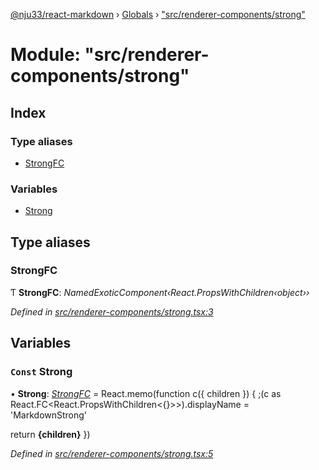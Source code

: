 [@nju33/react-markdown](../README.md) › [Globals](../globals.md) › ["src/renderer-components/strong"](_src_renderer_components_strong_.md)

# Module: "src/renderer-components/strong"

## Index

### Type aliases

* [StrongFC](_src_renderer_components_strong_.md#strongfc)

### Variables

* [Strong](_src_renderer_components_strong_.md#const-strong)

## Type aliases

###  StrongFC

Ƭ **StrongFC**: *NamedExoticComponent‹React.PropsWithChildren‹object››*

*Defined in [src/renderer-components/strong.tsx:3](https://github.com/nju33/react-markdown/blob/3889a1e/src/renderer-components/strong.tsx#L3)*

## Variables

### `Const` Strong

• **Strong**: *[StrongFC](_src_renderer_components_strong_.md#strongfc)* = React.memo(function c({ children }) {
  ;(c as React.FC<React.PropsWithChildren<{}>>).displayName = 'MarkdownStrong'

  return <strong className="md__strong">{children}</strong>
})

*Defined in [src/renderer-components/strong.tsx:5](https://github.com/nju33/react-markdown/blob/3889a1e/src/renderer-components/strong.tsx#L5)*
